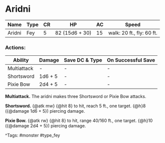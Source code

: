 # Aridni

| Name | Type | CR | HP | AC | Speed |
|------|------|----|----|----|-------|
| Aridni | Fey | 5 | 82 (15d6 + 30) | 15 | walk: 20 ft., fly: 60 ft. |

### Actions:

| Ability | Damage | Save DC & Type | On Successful Save |
|---------|--------|----------------|--------------------|
| Multiattack | - | - | - |
| Shortsword | 1d6 + 5 | - | - |
| Pixie Bow | 2d4 + 5 | - | - |


**Multiattack.** The aridni makes three Shortsword or Pixie Bow attacks.

**Shortsword.** {@atk mw} {@hit 8} to hit, reach 5 ft., one target. {@h}8 ({@damage 1d6 + 5}) piercing damage.

**Pixie Bow.** {@atk rw} {@hit 8} to hit, range 40/160 ft., one target. {@h}10 ({@damage 2d4 + 5}) piercing damage.

^Tags: #monster #type_fey